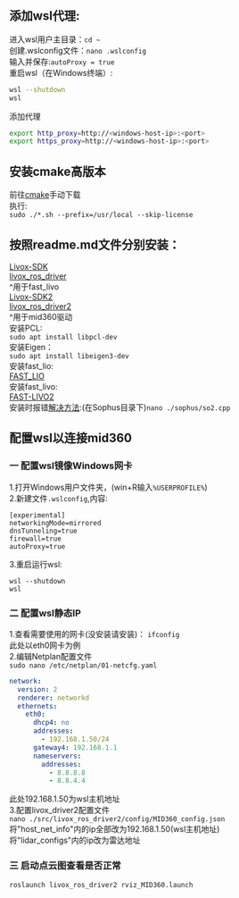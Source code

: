 ## 添加wsl代理:
进入wsl用户主目录：`cd ~`  
创建.wslconfig文件：`nano .wslconfig`  
输入并保存:`autoProxy = true`  
重启wsl（在Windows终端）:
```bash
wsl --shutdown
wsl
```
添加代理  
```bash
export http_proxy=http://<windows-host-ip>:<port>
export https_proxy=http://<windows-host-ip>:<port>
```
## 安装cmake高版本  
前往[cmake](https://github.com/Kitware/CMake/releases/)手动下载  
执行:  
`sudo ./*.sh --prefix=/usr/local --skip-license`
## 按照readme.md文件分别安装：  
[Livox-SDK](https://github.com/Livox-SDK/Livox-SDK)  
[livox_ros_driver](https://github.com/Livox-SDK/livox_ros_driver)  
^用于fast_livo  
[Livox-SDK2](https://github.com/Livox-SDK/Livox-SDK2)  
[livox_ros_driver2](https://github.com/Livox-SDK/livox_ros_driver2)  
^用于mid360驱动  
安装PCL:  
`sudo apt install libpcl-dev`  
安装Eigen：  
`sudo apt install libeigen3-dev`  
安装fast_lio:  
[FAST_LIO](https://github.com/SylarAnh/fast_lio_mid360)  
安装fast_livo:  
[FAST-LIVO2](https://github.com/hku-mars/FAST-LIVO2?tab=readme-ov-file)  
安装时报错[解决方法](https://zhuanlan.zhihu.com/p/398575632):(在Sophus目录下)`nano ./sophus/so2.cpp`
## 配置wsl以连接mid360
### 一 配置wsl镜像Windows网卡
1.打开Windows用户文件夹，(win+R输入`%USERPROFILE%`)  
2.新建文件`.wslconfig`,内容:  
```
[experimental]
networkingMode=mirrored
dnsTunneling=true
firewall=true
autoProxy=true
```
3.重启运行wsl:  
```
wsl --shutdown
wsl
```
### 二 配置wsl静态IP
1.查看需要使用的网卡(没安装请安装)：
`ifconfig`  
此处以eth0网卡为例  
2.编辑Netplan配置文件  
`sudo nano /etc/netplan/01-netcfg.yaml`  
```yaml
network:
  version: 2
  renderer: networkd
  ethernets:
    eth0:
      dhcp4: no
      addresses:
        - 192.168.1.50/24
      gateway4: 192.168.1.1
      nameservers:
        addresses:
          - 8.8.8.8
          - 8.8.4.4
```  
此处192.168.1.50为wsl主机地址  
3.配置livox_driver2配置文件  
`nano ./src/livox_ros_driver2/config/MID360_config.json`  
将"host_net_info"内的ip全部改为192.168.1.50(wsl主机地址)  
将"lidar_configs"内的ip改为雷达地址  
### 三 启动点云图查看是否正常
`roslaunch livox_ros_driver2 rviz_MID360.launch`


